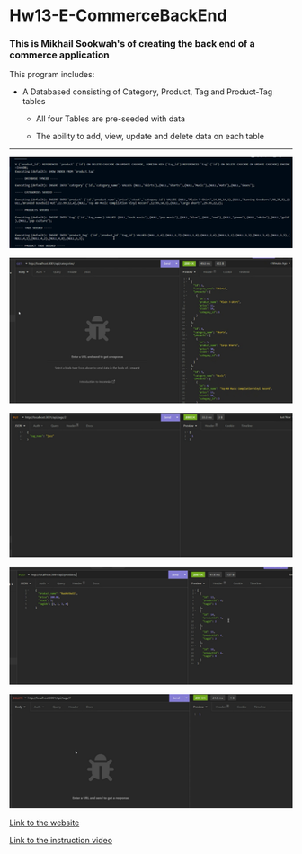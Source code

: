 # Hw13-E-CommerceBackEnd

### This is Mikhail Sookwah's of creating the back end of a commerce application

This program includes: 

* A Databased consisting of Category, Product, Tag and Product-Tag tables

    * All four Tables are pre-seeded with data

    * The ability to add, view, update and delete data on each table


----------------------------------------------------------------

![Screenshot of the database being seeded](./images/Screen1.png)

![Screenshot of retrieving all data from the database](./images/Screen2.bmp)

![Screenshot of getting one columm of data from the database ](./images/Screen3.bmp)

![Screenshot of updating one column of the database](./images/Screen4.bmp)

![Screenshot of deleting part of the database](./images/Screen5.bmp)

[Link to the website](https://github.com/Mikhail25/Hw13-E-CommerceBackEnd)

[Link to the instruction video](https://drive.google.com/file/d/1smM85LmoAy_ocBXybm0JieuaXiqtvEv3/view)